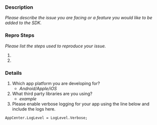 ### **Description**

_Please describe the issue you are facing or a feature you would like to be added to the SDK._

### **Repro Steps**

_Please list the steps used to reproduce your issue._

1.
2.

### **Details**

1. Which app platform you are developing for?
    - _Android/Apple/iOS_
2. What third party libraries are you using? <!-- For .NET, you can find these in your .csproj, package.json, or package.config files -->
    - _example_
3. Please enable verbose logging for your app using the line below and include the logs here.

```AppCenter.LogLevel = LogLevel.Verbose;```